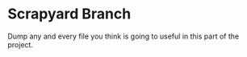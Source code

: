 # Scrapyard Branch
Dump any and every file you think is going to useful in this part of the project.

